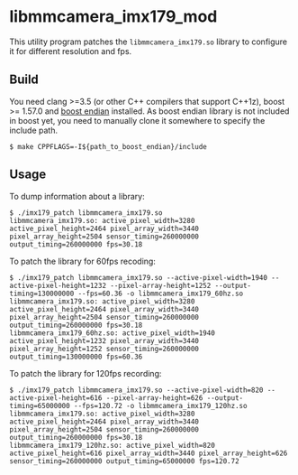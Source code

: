 # libmmcamera_imx179_mod

This utility program patches the `libmmcamera_imx179.so` library to configure it for different resolution and fps.

## Build

You need clang >=3.5 (or other C++ compilers that support C++1z), boost >= 1.57.0 and [boost endian](https://github.com/boostorg/endian) installed. As boost endian library is not included in boost yet, you need to manually clone it somewhere to specify the include path.

    $ make CPPFLAGS=-I${path_to_boost_endian}/include

## Usage

To dump information about a library:

    $ ./imx179_patch libmmcamera_imx179.so
    libmmcamera_imx179.so: active_pixel_width=3280 active_pixel_height=2464 pixel_array_width=3440 pixel_array_height=2504 sensor_timing=260000000 output_timing=260000000 fps=30.18

To patch the library for 60fps recoding:

    $ ./imx179_patch libmmcamera_imx179.so --active-pixel-width=1940 --active-pixel-height=1232 --pixel-array-height=1252 --output-timing=130000000 --fps=60.36 -o libmmcamera_imx179_60hz.so
    libmmcamera_imx179.so: active_pixel_width=3280 active_pixel_height=2464 pixel_array_width=3440 pixel_array_height=2504 sensor_timing=260000000 output_timing=260000000 fps=30.18
    libmmcamera_imx179_60hz.so: active_pixel_width=1940 active_pixel_height=1232 pixel_array_width=3440 pixel_array_height=1252 sensor_timing=260000000 output_timing=130000000 fps=60.36

To patch the library for 120fps recording:

    $ ./imx179_patch libmmcamera_imx179.so --active-pixel-width=820 --active-pixel-height=616 --pixel-array-height=626 --output-timing=65000000 --fps=120.72 -o libmmcamera_imx179_120hz.so
    libmmcamera_imx179.so: active_pixel_width=3280 active_pixel_height=2464 pixel_array_width=3440 pixel_array_height=2504 sensor_timing=260000000 output_timing=260000000 fps=30.18
    libmmcamera_imx179_120hz.so: active_pixel_width=820 active_pixel_height=616 pixel_array_width=3440 pixel_array_height=626 sensor_timing=260000000 output_timing=65000000 fps=120.72


